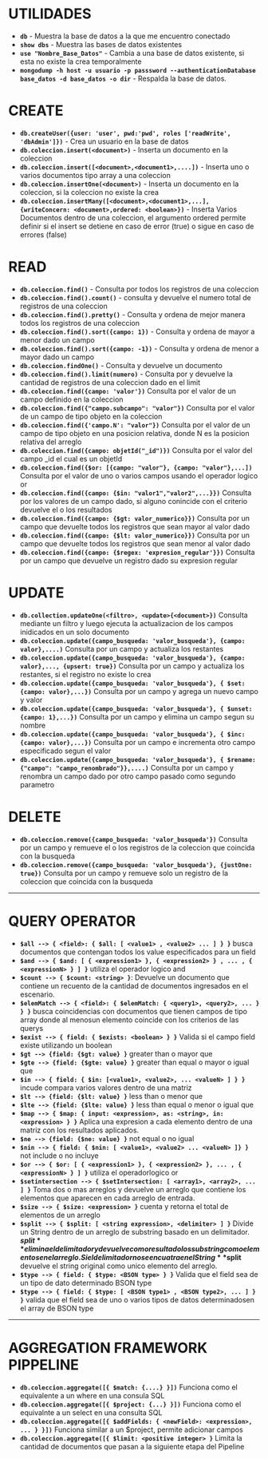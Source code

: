 # UTILIDADES

* **`db`** - Muestra la base de datos a la que me encuentro conectado
* **`show dbs`** - Muestra las bases de datos existentes
* **`use "Nombre_Base_Datos"`** - Cambia a una base de datos existente, si esta no existe la crea temporalmente
* **`mongodump -h host -u usuario -p passsword --authenticationDatabase base_datos -d base_datos -o dir`** - Respalda la base de datos.


# CREATE

* **`db.createUser({user: 'user', pwd:'pwd', roles ['readWrite', 'dbAdmin']})`** - Crea un usuario en la base de datos
* **`db.coleccion.insert(<document>)`** - Inserta un documento en la coleccion
* **`db.coleccion.insert([<document>,<document1>,....])`** - Inserta uno o varios documentos tipo array a una coleccion
* **`db.coleccion.insertOne(<document>)`** - Inserta un documento en la coleccion, si la coleccion no existe la crea
* **`db.coleccion.insertMany([<document>,<document1>,...], {writeConcern: <document>,ordered: <boolean>})`** - Inserta Varios Documentos dentro de una coleccion, el argumento ordered permite definir si el insert se detiene en caso de error (true) o sigue en caso de errores (false)


# READ

* **`db.coleccion.find()`** - Consulta por todos los registros de una coleccion
* **`db.coleccion.find().count()`** - consulta y devuelve el numero total de registros de una coleccion
* **`db.coleccion.find().pretty()`** - Consulta y ordena de mejor manera todos los registros de una coleccion
* **`db.coleccion.find().sort({campo: 1})`** - Consulta y ordena de mayor a menor dado un campo
* **`db.coleccion.find().sort({campo: -1})`** - Consulta y ordena de menor a mayor dado un campo
* **`db.coleccion.findOne()`** - Consulta y devuelve un documento
* **`db.coleccion.find().limit(numero)`** - Consulta por y devuelve la cantidad de registros de una coleccion dado en el limit
* **`db.coleccion.find({campo: 'valor'})`** Consulta por el valor de un campo definido en la coleccion
* **`db.coleccion.find({"campo.subcampo": "valor"})`** Consulta por el valor de un campo de tipo objeto en la coleccion
* **`db.coleccion.find({'campo.N': "valor"})`** Consulta por el valor de un campo de tipo objeto en una posicion relativa, donde N es la posicion relativa del arreglo
* **`db.coleccion.find({campo: objetId("_id")})`** Consulta por el valor del campo _id el cual es un objetId
* **`db.coleccion.find({$or: [{campo: "valor"}, {campo: "valor"},...])`** Consulta por el valor de uno o varios campos usando el operador logico or
* **`db.coleccion.find({campo: {$in: "valor1","valor2",...}})`** Consulta por los valores de un campo dado, si alguno conincide con el criterio devuelve el o los resultados
* **`db.coleccion.find({campo: {$gt: valor_numerico}})`** Consulta por un campo que devuelte todos los registros que sean mayor al valor dado
* **`db.coleccion.find({campo: {$lt: valor_numerico}})`** Consulta por un campo que devuelte todos los registros que sean menor al valor dado
* **`db.coleccion.find({campo: {$regex: 'expresion_regular'}})`** Consulta por un campo que devuelve un registro dado su expresion regular


# UPDATE

* **`db.collection.updateOne(<filtro>, <update>{<document>})`** Consulta mediante un filtro y luego ejecuta la actualizacion de los campos inidicados en un solo documento
* **`db.coleccion.update({campo_busqueda: 'valor_busqueda'}, {campo: valor},....)`** Consulta por un campo y actualiza los restantes
* **`db.coleccion.update({campo_busqueda: 'valor_busqueda'}, {campo: valor},..., {upsert: true})`** Consulta por un campo y actualiza los restantes, si el registro no existe lo crea
* **`db.coleccion.update({campo_busqueda: 'valor_busqueda'}, { $set: {campo: valor},...})`** Consulta por un campo y agrega un nuevo campo y valor
* **`db.coleccion.update({campo_busqueda: 'valor_busqueda'}, { $unset: {campo: 1},...})`** Consulta por un campo y elimina un campo segun su nombre
* **`db.coleccion.update({campo_busqueda: 'valor_busqueda'}, { $inc: {campo: valor},...})`** Consulta por un campo e incrementa otro campo especificado segun el valor
* **`db.coleccion.update({campo_busqueda: 'valor_busqueda'}, { $rename: {"campo": "campo_renombrado"}},....)`** Consulta por un campo y renombra un campo dado por otro campo pasado como segundo parametro

# DELETE

* **`db.coleccion.remove({campo_busqueda: 'valor_busqueda'})`** Consulta por un campo y remueve el o los registros de la coleccion que coincida con la busqueda
* **`db.coleccion.remove({campo_busqueda: 'valor_busqueda'}, {justOne: true})`** Consulta por un campo y remueve solo un registro de la coleccion que coincida con la busqueda

***

# QUERY OPERATOR

* **`$all --> { <field>: { $all: [ <value1> , <value2> ... ] } }`** busca documentos que contengan todos los value especificados para un field
* **`$and --> { $and: [ { <expression1> }, { <expression2> } , ... , { <expressionN> } ] }`** utiliza el operador logico and
* **`$count --> { $count: <string> }`**: Devuelve un documento que contiene un recuento de la cantidad de documentos ingresados en el escenario.
* **`$elemMatch --> { <field>: { $elemMatch: { <query1>, <query2>, ... } } }`** busca coincidencias con documentos que tienen campos de tipo array donde al menosun elemento coincide con los criterios de las querys
* **`$exist --> { field: { $exists: <boolean> } }`** Valida si el campo field existe utilizando un boolean
* **`$gt --> {field: {$gt: value} }`** greater than o mayor que
* **`$gte --> {field: {$gte: value} }`** greater than equal o mayor o igual que
* **`$in --> { field: { $in: [<value1>, <value2>, ... <valueN> ] } }`** incude compara varios valores dentro de una matriz
* **`$lt --> {field: {$lt: value} }`** less than o menor que
* **`$lte --> {field: {$lte: value} }`** less than equal o menor o igual que
* **`$map --> { $map: { input: <expression>, as: <string>, in: <expression> } }`** Aplica una expresion a cada elemento dentro de una matriz con los resultados aplicados.
* **`$ne --> {field: {$ne: value} }`** not equal o no igual
* **`$nin --> { field: { $nin: [ <value1>, <value2> ... <valueN> ]} }`** not include o no incluye
* **`$or --> { $or: [ { <expression1> }, { <expression2> }, ... , { <expressionN> } ] }`** utiliza el operadorlogico or
* **`$setintersection --> { $setIntersection: [ <array1>, <array2>, ... ] }`** Toma dos o mas arreglos y devuelve un arreglo que contiene los elementos que aparecen en cada arreglo de entrada.
* **`$size --> { $size: <expression> }`** cuenta y retorna el total de elementos de un arreglo
* **`$split --> { $split: [ <string expression>, <delimiter> ] }`** Divide un String dentro de un arreglo de substring basado en un delimitador. **$split** elimina el delimitador y devuelve como resultado los substring como elementos en el arreglo. Si el delimitador no se encuatra en el String **$split** devuelve el string original como unico elemento del arreglo.
* **`$type --> { field: { $type: <BSON type> } }`** Valida que el field sea de un tipo de dato determinado BSON type
* **`$type --> { field: { $type: [ <BSON type1> , <BSON type2>, ... ] } }`** valida que el field sea de uno o varios tipos de datos determinadosen el array de BSON type

***

# AGGREGATION FRAMEWORK PIPPELINE

* **`db.coleccion.aggregate([{ $match: {....} }])`** Funciona como el equivalente a un where en una consula SQL
* **`db.coleccion.aggregate([{ $project: {...} }])`** Funciona como el equivalnte a un select en una consulta SQL
* **`db.coleccion.aggregate([{ $addFields: { <newField>: <expression>, ... } }])`** Funciona similar a un $project, permite adicionar campos
* **`db.coleccion.aggregate([{ $limit: <positive integer> }`** Limita la cantidad de documentos que pasan a la siguiente etapa del Pipeline
